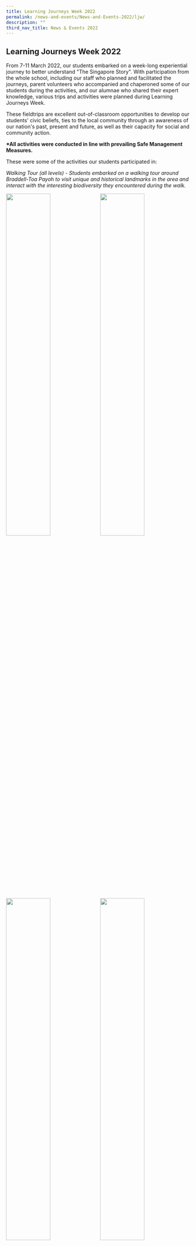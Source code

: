 ```yaml
---
title: Learning Journeys Week 2022
permalink: /news-and-events/News-and-Events-2022/ljw/
description: ""
third_nav_title: News & Events 2022
---
```

## Learning Journeys Week 2022

From 7-11 March 2022, our students embarked on a week-long experiential journey to better understand "The Singapore Story". With participation from the whole school, including our staff who planned and facilitated the journeys, parent volunteers who accompanied and chaperoned some of our students during the activities, and our alumnae who shared their expert knowledge, various trips and activities were planned during Learning Journeys Week.  
  
These fieldtrips are excellent out-of-classroom opportunities to develop our students' civic beliefs, ties to the local community through an awareness of our nation's past, present and future, as well as their capacity for social and community action.  

**\*All activities were conducted in line with prevailing Safe Management Measures.**  

These were some of the activities our students participated in:  
  
_Walking Tour (all levels) - Students embarked on a walking tour around Braddell-Toa Payoh to visit unique and historical landmarks in the area and interact with the interesting biodiversity they encountered during the walk._

<img src="/images/learning1.jpeg" style="width:49%" align=left>
<img src="/images/learning2.jpeg" style="width:49%" align=right>
<br clear="left"><br>

<img src="/images/learning3.jpeg" style="width:49%" align=left>
<img src="/images/learning4.jpeg" style="width:49%" align=right>
<br clear="left"><br>

<img src="/images/learning5.jpeg" style="width:49%" align=left>
<img src="/images/learning6.jpeg" style="width:49%" align=right>
<br clear="left"><br>

_Singapore's Water Story (Year 1) - At Bishan-AMK Park, our Year 1 students spent their morning exploring different parts of the park to learn how it contributes to Singapore's efforts to achieve self-sufficiency in her water resources. Nestled in the heartlands, the park also serves as an important community space for social bonding and is a picturesque space for many to jog or play sports at!_

<img src="/images/learning7.jpg" style="width:49%" align=left>
<img src="/images/learning8.jpg" style="width:49%" align=right>
<br clear="left"><br>

<img src="/images/learning9.jpg" style="width:49%" align=left>
<img src="/images/learning10.jpg" style="width:49%" align=right>
<br clear="left"><br>

<img src="/images/learning11.jpg" style="width:49%" align=left>
<img src="/images/learning12.jpg" style="width:49%" align=right>
<br clear="left"><br>

_Heritage Trails at Fort Canning (Year 1) - Fort Canning (Bukit Larangan) is a significant site in Singapore's history. Along the trail, our girls conducted a mini historical investigation to uncover more about Singapore's past and over 700 years of heritage._

<img src="/images/learning13.jpg" style="width:49%" align=left>
<img src="/images/learning14.jpg" style="width:49%" align=right>
<br clear="left"><br>

<img src="/images/learning15.jpg" style="width:49%" align=left>
<img src="/images/learning16.jpg" style="width:49%" align=right>
<br clear="left"><br>

_Farm in the City (Year 1) - Our Year 1s visited the Kok Fah Technology Farm, where they got a closer look at how the urban farm incorporates advanced agricultural systems and technologies into its operations. They also had a chance to tour the Greenhouse and the Farmer's Market, where freshly harvested local produce were sold._

<img src="/images/learning17.jpg" style="width:49%" align=left>
<img src="/images/learning18.jpg" style="width:49%" align=right>
<br clear="left"><br>

<img src="/images/learning19.jpg" style="width:49%" align=left>
<img src="/images/learning20.jpg" style="width:49%" align=right>
<br clear="left"><br>

<img src="/images/learning21.jpg" style="width:49%" align=left>
<img src="/images/learning22.jpg" style="width:49%" align=right>
<br clear="left"><br>

_Exploring Values-in-Action (Year 1) - Students got to serve various beneficiaries and gain a better understanding of other vulnerable groups through this Service Learning/Values-in-Action experience, where they were hard at work cleaning homes of elderly residents and care centres, while interacting with the beneficiaries. They also participated in a school clean-up activity to better support our elderly cleaners and estate crew's work. This was an opportunity for students to put into practice social responsibility in maintaining a conducive school environment, while taking ownership of their respective classrooms._

<img src="/images/learning23.jpg" style="width:49%" align=left>
<img src="/images/learning24.jpg" style="width:49%" align=right>
<br clear="left"><br>

<img src="/images/learning25.jpg" style="width:49%" align=left>
<img src="/images/learning26.jpg" style="width:49%" align=right>
<br clear="left"><br>

<img src="/images/learning27.jpg" style="width:49%" align=left>
<img src="/images/learning28.jpg" style="width:49%" align=right>
<br clear="left"><br>

For the Year 2s, they embarked on the Regional Immersion and Community Exploration (RICE) Programme, a signature programme for the level that takes place during LJ Week. In its original form, RICE involved an overnight immersion experience in Johor, Malaysia, where students participate in interactive and cultural activities with the locals. Since 2021, due to the COVID-19 situation, RICE activities were conducted in Singapore. Whether it is held overseas or locally, RICE is carefully and meaningfully designed for students to have rich and interactive learning experiences, and they record and reflect on their shared experiences in a journal.  
  
_National Museum (Year 2) - Students visited the National Museum to learn how to make connections between the different groups of people in Singapore's history. They also gained sociocultural intelligence, which will aid them in navigating a highly diverse world in the future._

<img src="/images/learning29.jpg" style="width:49%" align=left>
<img src="/images/learning30.jpg" style="width:49%" align=right>
<br clear="left"><br>

<img src="/images/learning31.jpg" style="width:49%" align=left>
<img src="/images/learning32.jpg" style="width:49%" align=right>
<br clear="left"><br>

<img src="/images/learning33.jpg" style="width:49%" align=left>
<img src="/images/learning34.jpg" style="width:49%" align=right>
<br clear="left"><br>

_Malaysian Traditions and Culture (Year 2) - Our students learned more about Malaysian traditions and kampung life by conversing with Malaysian tour guides. They also learned a Malaysian traditional craft! It was a fun-filled session where Malaysian traditions and kampung life were brought to life._

<img src="/images/learning35.jpg" style="width:49%" align=left>
<img src="/images/learning36.jpg" style="width:49%" align=right>
<br clear="left"><br>

<img src="/images/learning37.jpg" style="width:49%" align=left>
<img src="/images/learning38.jpg" style="width:49%" align=right>
<br clear="left"><br>

_International Costal Cleanup Singapore (Year 2) - Students spent the morning at East Coast Park collecting, analysing and disposing beach litter as part of the International Coastal Cleanup Singapore. Through this exercise, they contributed to a larger goal in environmental conservation and played a part in keeping our beaches litter free._

<img src="/images/learning39.jpg" style="width:49%" align=left>
<img src="/images/learning40.jpg" style="width:49%" align=right>
<br clear="left"><br>

<img src="/images/learning41.jpg" style="width:49%" align=left>
<img src="/images/learning42.jpg" style="width:49%" align=right>
<br clear="left"><br>

<img src="/images/learning43.jpg" style="width:49%" align=left>
<img src="/images/learning44.jpg" style="width:49%" align=right>
<br clear="left"><br>

_Civic District (Year 2) - Students visited the Civic District (including the National Gallery). Despite the wet weather faced by some of the classes, they were still able to visit the Raffles Statue, which allowed them to explore different perspectives of the Singaporean Identity and what it means to be Singaporean._

<img src="/images/learning45.jpg" style="width:49%" align=left>
<img src="/images/learning46.jpg" style="width:49%" align=right>
<br clear="left"><br>

<img src="/images/learning47.jpg" style="width:49%" align=left>
<img src="/images/learning48.jpg" style="width:49%" align=right>
<br clear="left"><br>

_Advocacy in Singapore (Year 3)  
Our students visited East Coast Park and carried out a geographical data collection exercise, helping them better understand the interactions between humans and the natural environment._

<img src="/images/learning49.jpg" style="width:49%" align=left>
<img src="/images/learning50.jpg" style="width:49%" align=right>
<br clear="left"><br>

_They also got up-close and personal with various rescued animals at ACRES. Through the sharing from the staff, they were able to understand first-hand and emphathise with efforts to rescue animals from poachers and the likes._

<img src="/images/learning51.jpg" style="width:49%" align=left>
<img src="/images/learning52.jpg" style="width:49%" align=right>
<br clear="left"><br>

<img src="/images/learning53.jpg" style="width:49%" align=left>
<img src="/images/learning54.jpg" style="width:49%" align=right>
<br clear="left"><br>

_At Insectta, our Year 3s were exposed to an urban insect farm and the push for a more sustainable management of food waste in Singapore. They were introduced to the Black Soldier Fly (Hermetia illucens) and learnt how this tiny creature is currently making waves in the food waste industry._

<img src="/images/learning55.jpg" style="width:49%" align=left>
<img src="/images/learning56.jpg" style="width:49%" align=right>
<br clear="left"><br>

<img src="/images/learning57.jpg" style="width:49%" align=left>
<img src="/images/learning58.jpg" style="width:49%" align=right>
<br clear="left"><br>

<img src="/images/learning59.jpg" style="width:49%" align=left>
<img src="/images/learning60.jpg" style="width:49%" align=right>
<br clear="left"><br>

_Building Singapore (Year 3) - Students embarked on a guided tour at Gardens by the Bay, in appreciation of the plan to evolve Singapore into a City in a Garden. Through this, they were introduced to the creative use of design in long-term environmental conservation and sustainability._

<img src="/images/learning61.jpg" style="width:49%" align=left>
<img src="/images/learning62.jpg" style="width:49%" align=right>
<br clear="left"><br>

_Army Days (Year 3) - During the trip to the Singapore Discovery Centre, students learned more about the importance of national defence and even got to sample some of the latest SAF combat rations. They also went on a SAFTI MI bus tour and were introduced to some of the key landmarks within the compound. Through these various activities, students were able to better appreciate the need for a strong SAF to protect the country._

<img src="/images/learning55.jpg" style="width:49%" align=left>
<img src="/images/learning56.jpg" style="width:49%" align=right>
<br clear="left"><br>

<img src="/images/learning57.jpg" style="width:49%" align=left>
<img src="/images/learning58.jpg" style="width:49%" align=right>
<br clear="left"><br>

<img src="/images/learning59.jpg" style="width:49%" align=left>
<img src="/images/learning60.jpg" style="width:49%" align=right>
<br clear="left"><br>